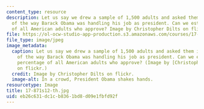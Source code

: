 ```yaml
---
content_type: resource
description: Let us say we drew a sample of 1,500 adults and asked them if they approved
  of the way Barack Obama was handling his job as president. Can we estimate the percentage
  of all American adults who approve? Image by Christopher Dilts on flickr.
file: https://ol-ocw-studio-app-production.s3.amazonaws.com/courses/17-871-political-science-laboratory-spring-2012/eb26c631dc1cb8361bd8d09e1fbfd92f_17-871s12-th.jpg
file_type: image/jpeg
image_metadata:
  caption: Let us say we drew a sample of 1,500 adults and asked them if they approved
    of the way Barack Obama was handling his job as president. Can we estimate the
    percentage of all American adults who approve? (Image by [Christopher Dilts](http://www.flickr.com/photos/barackobamadotcom/7709939772/)
    on flickr.)
  credit: Image by Christopher Dilts on flickr.
  image-alt: In a crowd, President Obama shakes hands.
resourcetype: Image
title: 17-871s12-th.jpg
uid: eb26c631-dc1c-b836-1bd8-d09e1fbfd92f
---
```

